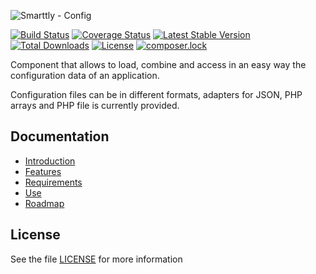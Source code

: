 ![Smarttly - Config](https://mostofreddy.github.io/smarttly_config/assets/images/smarttly_config_logo.png)

[![Build Status](https://travis-ci.org/mostofreddy/smarttly_config.svg?branch=master)](https://travis-ci.org/mostofreddy/smarttly_config)
[![Coverage Status](https://coveralls.io/repos/github/mostofreddy/smarttly_config/badge.svg?branch=master)](https://coveralls.io/github/mostofreddy/smarttly_config?branch=master)
[![Latest Stable Version](https://poser.pugx.org/smarttly/config/v/stable)](https://packagist.org/packages/smarttly/config)
[![Total Downloads](https://poser.pugx.org/smarttly/config/downloads)](https://packagist.org/packages/smarttly/config)
[![License](https://poser.pugx.org/smarttly/config/license)](https://packagist.org/packages/smarttly/config)
[![composer.lock](https://poser.pugx.org/smarttly/config/composerlock)](https://packagist.org/packages/smarttly/config)


Component that allows to load, combine and access in an easy way the configuration data of an application.

Configuration files can be in different formats, adapters for JSON, PHP arrays and PHP file is currently provided.

## Documentation

* [Introduction](https://mostofreddy.github.io/smarttly_config/#introduccion)
* [Features](https://mostofreddy.github.io/smarttly_config/#funcionalidades)
* [Requirements](https://mostofreddy.github.io/smarttly_config/#requerimientos)
* [Use](https://mostofreddy.github.io/smarttly_config/#uso)
* [Roadmap](https://mostofreddy.github.io/smarttly_config/#roadmap)

## License

See the file [LICENSE](License.md) for more information
